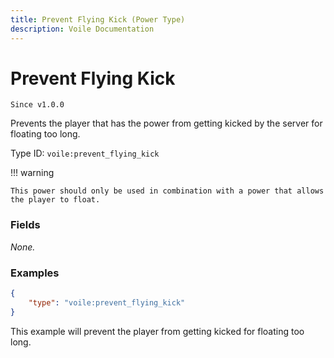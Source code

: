 ```yaml
---
title: Prevent Flying Kick (Power Type)
description: Voile Documentation
---
```


# Prevent Flying Kick

`Since v1.0.0`

Prevents the player that has the power from getting kicked by the server for floating too long.

Type ID: `voile:prevent_flying_kick`

!!! warning
    
    This power should only be used in combination with a power that allows the player to float.

### Fields

*None.*

### Examples

```json
{
    "type": "voile:prevent_flying_kick"
}
```

This example will prevent the player from getting kicked for floating too long.